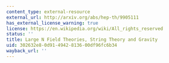 ```yaml
---
content_type: external-resource
external_url: http://arxiv.org/abs/hep-th/9905111
has_external_license_warning: true
license: https://en.wikipedia.org/wiki/All_rights_reserved
status: ''
title: Large N Field Theories, String Theory and Gravity
uid: 302632e8-0d91-4942-8136-00df96fc6b34
wayback_url: ''
---
```

